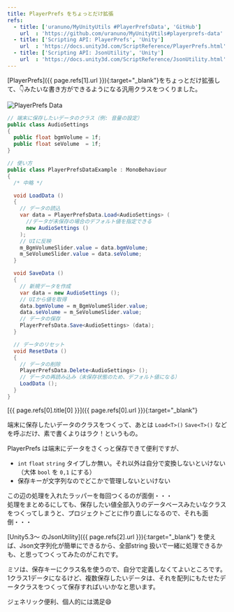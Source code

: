 ```yaml
---
title: PlayerPrefs をちょっとだけ拡張
refs:
  - title: ['uranuno/MyUnityUtils #PlayerPrefsData', 'GitHub']
    url  : 'https://github.com/uranuno/MyUnityUtils#playerprefs-data'
  - title: ['Scripting API: PlayerPrefs', 'Unity']
    url  : 'https://docs.unity3d.com/ScriptReference/PlayerPrefs.html'
  - title: ['Scripting API: JsonUtility', 'Unity']
    url  : 'https://docs.unity3d.com/ScriptReference/JsonUtility.html'
---
```


[PlayerPrefs]({{ page.refs[1].url }}){:target="_blank"}をちょっとだけ拡張して、:point_down:みたいな書き方ができるようになる汎用クラスをつくりました。

![PlayerPrefs Data](https://uranuno.github.io/MyUnityUtils/playerprefsdata.png "とりあえずのView")

```csharp
// 端末に保存したいデータのクラス（例: 音量の設定）
public class AudioSettings
{
  public float bgmVolume = 1f;
  public float seVolume  = 1f;
}
```

```csharp
// 使い方
public class PlayerPrefsDataExample : MonoBehaviour
{
  /* 中略 */

  void LoadData ()
  {
    // データの読込
    var data = PlayerPrefsData.Load<AudioSettings> (
      //データが未保存の場合のデフォルト値を指定できる
      new AudioSettings ()
    );
    // UIに反映
    m_BgmVolumeSlider.value = data.bgmVolume;
    m_SeVolumeSlider.value = data.seVolume;
  }

  void SaveData ()
  {
    // 新規データを作成
    var data = new AudioSettings ();
    // UIから値を取得
    data.bgmVolume = m_BgmVolumeSlider.value;
    data.seVolume = m_SeVolumeSlider.value;
    // データの保存
    PlayerPrefsData.Save<AudioSettings> (data);
  }

  // データのリセット
  void ResetData ()
  {
    // データの削除
    PlayerPrefsData.Delete<AudioSettings> ();
    // データの再読み込み（未保存状態のため、デフォルト値になる）
    LoadData ();
  }
}
```
[{{ page.refs[0].title[0] }}]({{ page.refs[0].url }}){:target="_blank"}

端末に保存したいデータのクラスをつくって、あとは `Load<T>()` `Save<T>()` などを呼ぶだけ、素で書くよりはラク！というもの。

<!-- more -->

PlayerPrefs は端末にデータをさくっと保存できて便利ですが、

* `int` `float` `string` タイプしか無い。それ以外は自分で変換しないといけない（大体 `bool` を `0,1` にする）
* 保存キーが文字列なのでどこかで管理しないといけない

この辺の処理を入れたラッパーを毎回つくるのが面倒・・・  
処理をまとめるにしても、保存したい値全部入りのデータベースみたいなクラスをつくってしまうと、プロジェクトごとに作り直しになるので、それも面倒・・・

[Unity5.3〜 のJsonUtility]({{ page.refs[2].url }}){:target="_blank"} を使えば、Json文字列化が簡単にできるから、全部string 扱いで一緒に処理できるかも、と思ってつくってみたのがこれです。

ミソは、保存キーにクラス名を使うので、自分で定義しなくてよいところです。  
1クラス1データになるけど、複数保存したいデータは、それを配列にもたせたデータクラスをつくって保存すればいいかなと思います。

ジェネリック便利、個人的には満足:smile:
